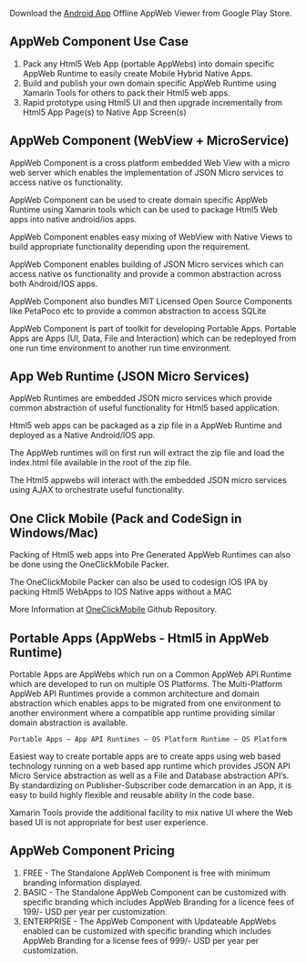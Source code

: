 
Download the [Android App](https://play.google.com/store/apps/details?id=app.web.v1 "Android App") Offline AppWeb Viewer from Google Play Store.

## AppWeb Component Use Case

<ol>
	<li>
		Pack any Html5 Web App (portable AppWebs) into domain specific AppWeb Runtime to easily create Mobile Hybrid Native Apps.   
	</li>  	  
	<li>
		Build and publish your own domain specific AppWeb Runtime using Xamarin Tools for others to pack their Html5 web apps.
	</li>	  
	<li>
		Rapid prototype using Html5 UI and then upgrade incrementally from Html5 App Page(s) to Native App Screen(s)
	</li>
</ol>


## AppWeb Component (WebView + MicroService)

AppWeb Component is a cross platform embedded Web View with a micro web server which enables the implementation of JSON Micro services to access native os functionality.

AppWeb Component can be used to create domain specific AppWeb Runtime using Xamarin tools which can be used to package Html5 Web apps into native android/ios apps.

AppWeb Component enables easy mixing of WebView with Native Views to build appropriate functionality depending upon the requirement.

AppWeb Component enables building of JSON Micro services which can access native os functionality and provide a common abstraction across both Android/IOS apps.

AppWeb Component also bundles MIT Licensed Open Source Components like PetaPoco etc to provide a common abstraction to access SQLite

AppWeb Component is part of toolkit for developing Portable Apps. Portable Apps are Apps (UI, Data, File and Interaction) which can be redeployed from one run time environment to another run time environment.

## App Web Runtime (JSON Micro Services)

AppWeb Runtimes are embedded JSON micro services which provide common abstraction of useful functionality for Html5 based application.

Html5 web apps can be packaged as a zip file in a AppWeb Runtime and deployed as a Native Android/IOS app.

The AppWeb runtimes will on first run will extract the zip file and load the index.html file available in the root of the zip file.

The Html5 appwebs will interact with the embedded JSON micro services using AJAX to orchestrate useful functionality.

## One Click Mobile (Pack and CodeSign in Windows/Mac)

Packing of Html5 web apps into Pre Generated AppWeb Runtimes can also be done using the OneClickMobile Packer. 

The OneClickMobile Packer can also be used to codesign IOS IPA by packing Html5 WebApps to IOS Native apps without a MAC 

More Information at [OneClickMobile](https://github.com/Arshu/OneClickMobile "One Click Mobile") Github Repository.

## Portable Apps (AppWebs - Html5 in AppWeb Runtime)

Portable Apps are AppWebs which run on a Common AppWeb API Runtime which are developed to run on multiple OS Platforms. The Multi-Platform AppWeb API Runtimes provide a common architecture and domain abstraction which enables apps to be migrated from one environment to another environment where a compatible app runtime providing similar domain abstraction is available.

	Portable Apps – App API Runtimes – OS Platform Runtime – OS Platform

Easiest way to create portable apps are to create apps using web based technology running on a web based app runtime which provides JSON API Micro Service abstraction as well as a File and Database abstraction API’s. By standardizing on Publisher-Subscriber code demarcation in an App, it is easy to build highly flexible and reusable ability in the code base. 

Xamarin Tools provide the additional facility to mix native UI where the Web based UI is not appropriate for best user experience.

## AppWeb Component Pricing

<ol>
	<li>
		FREE - The Standalone AppWeb Component is free with minimum branding information displayed.   
	</li>  	  
	<li>
		BASIC - The Standalone AppWeb Component can be customized with specific branding which includes AppWeb Branding for a licence fees of 199/- USD per year per customization.
	</li>	  
	<li>
		ENTERPRISE - The AppWeb Component with Updateable AppWebs enabled can be customized  with specific branding which includes AppWeb Branding for a license fees of 999/- USD per year per customization. 
	</li>
</ol>
